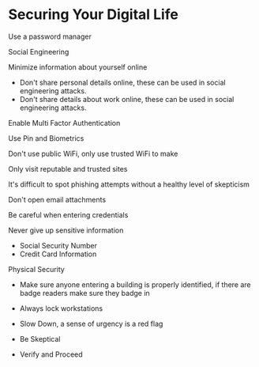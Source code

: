 # Securing Your Digital Life

Use a password manager

Social Engineering

Minimize information about yourself online

- Don't share personal details online, these can be used in social engineering attacks.
- Don't share details about work online, these can be used in social engineering attacks.


Enable Multi Factor Authentication

Use Pin and Biometrics

Don't use public WiFi, only use trusted WiFi to make 

Only visit reputable and trusted sites

It's difficult to spot phishing attempts without a healthy level of skepticism

Don't open email attachments

Be careful when entering credentials

Never give up sensitive information

- Social Security Number
- Credit Card Information

Physical Security

- Make sure anyone entering a building is properly identified, if there are badge readers make sure they badge in
- Always lock workstations



- Slow Down, a sense of urgency is a red flag
- Be Skeptical
- Verify and Proceed



